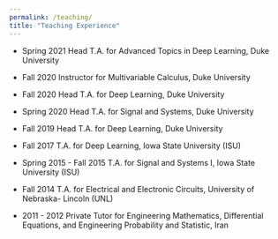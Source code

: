 ```yaml
---
permalink: /teaching/
title: "Teaching Experience"
---
```


- Spring 2021 Head T.A. for Advanced Topics in Deep Learning, Duke University

- Fall 2020 Instructor for Multivariable Calculus, Duke University

- Fall 2020 Head T.A. for Deep Learning, Duke University

- Spring 2020 Head T.A. for Signal and Systems, Duke University

- Fall 2019 Head T.A. for Deep Learning, Duke University

- Fall 2017 T.A. for Deep Learning, Iowa State University (ISU)

- Spring 2015 - Fall 2015 T.A. for Signal and Systems I, Iowa State University (ISU)

- Fall 2014 T.A. for Electrical and Electronic Circuits, University of Nebraska- Lincoln (UNL)

- 2011 - 2012 Private Tutor for Engineering Mathematics, Differential Equations, and Engineering Probability and Statistic, Iran
